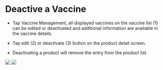 # Deactive a Vaccine

- Tap Vaccine Management, all displayed vaccines on the vaccine list (1) can be edited or deactivated and additional information are available in the vaccine details.

- Tap edit (2) or deactivate (3) button on the product detail screen. 

- Deactivating a product will remove the entry from the product list. 

![](https://user-images.githubusercontent.com/105650529/170303119-661aef5a-e282-43fe-9829-612210e673e0.jpg)
![](https://user-images.githubusercontent.com/105650529/170303128-22b98c2b-ac5f-41b9-9fe1-8c739fa48677.jpg)

